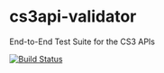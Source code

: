 # cs3api-validator
End-to-End Test Suite for the CS3 APIs

[![Build Status](https://drone.owncloud.com/api/badges/owncloud/cs3api-validator/status.svg)](https://drone.owncloud.com/owncloud/cs3api-validator)
